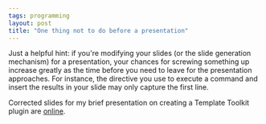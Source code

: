 ```yaml
---
tags: programming
layout: post
title: "One thing not to do before a presentation"
---
```




Just a helpful hint: if you're modifying your slides (or the slide generation mechanism) for a presentation, your chances for screwing something up increase greatly as the time before you need to leave for the presentation approaches. For instance, the directive you use to execute a command and insert the results in your slide may only capture the first line.

<p>Corrected slides for my brief presentation on creating a Template Toolkit plugin are <a href="/programming/pghpm-2003-02/">online</a>.</p>


